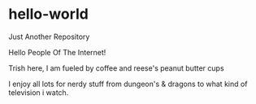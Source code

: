 # hello-world
Just Another Repository

Hello People Of The Internet!

Trish here, I am fueled by coffee and reese's peanut butter cups

I enjoy all lots for nerdy stuff from dungeon's & dragons to what kind of television i watch.

